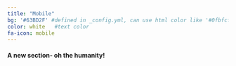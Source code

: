 ```yaml
---
title: "Mobile"
bg: '#63BD2F' #defined in _config.yml, can use html color like '#0fbfcf'
color: white   #text color
fa-icon: mobile
---
```


#### A new section- oh the humanity!
